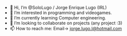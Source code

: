 - 👋 Hi, I’m @SoloLugo / Jorge Enrique Lugo (IRL)
- 👀 I’m interested in programming and videogames.
- 🌱 I’m currently learning Computer engineering.
- 💞️ I’m looking to collaborate on projects (any project :3)
- 📫 How to reach me: Email-> jorge.lugo.l@hotmail.com

<!---
SoloLugo/SoloLugo is a ✨ special ✨ repository because its `README.md` (this file) appears on your GitHub profile.
You can click the Preview link to take a look at your changes.
--->
